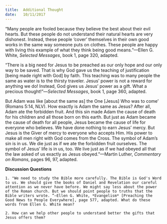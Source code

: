 ```yaml
---
title:  Additional Thought
date:   10/11/2017
---
```


“Many people are fooled because they believe the best about their evil hearts. But these people do not understand their natural hearts are very dishonest. Instead, these people ‘cover’ themselves in their own good works in the same way someone puts on clothes. These people are happy with living this example of what they think being good means.”—Ellen G. White, *Selected Messages*, book 1, page 320, adapted.

“There is a big need for Jesus to be preached as our only hope and our only way to be saved. That is why God gave us the teaching of justification [being made right with God] by faith. This teaching was to many people the same as water is to the thirsty traveler. Jesus’ power is not a reward for anything we do! Instead, God gives us Jesus’ power as a gift. What a precious thought!”—*Selected Messages*, book 1, page 360, adapted.

But Adam was like [about the same as] the One [Jesus] Who was to come’ (Romans 5:14, NLV). How exactly is Adam the same as Jesus? After all, Adam ate the forbidden fruit. And this sin made Adam the cause of death for his children and all those born on this earth. But just as Adam became the cause of death for all people, Jesus became the cause of life for everyone who believes. We have done nothing to earn Jesus’ mercy. But Jesus is the Giver of mercy to everyone who accepts Him. His power to make all men right with God comes from the Cross. The symbol of Adam’s sin is in us. We die just as if we ate the forbidden fruit ourselves. The symbol of Jesus’ life is in us, too. We live just as if we had obeyed all that the law asked of us exactly as Jesus obeyed.”—Martin Luther, *Commentary on Romans*, pages 96, 97, adapted.

**Discussion Questions**

`1. "We need to study the Bible more carefully. The Bible is God's Word to us. We should give the books of Daniel and Revelation our careful attention as we never have before. We might say less about the power of the Roman church. But we should point people to truths that the Bible writers wrote. ”—Ellen G. White, *Evangelism* [Preaching the Good News to People Everywhere], page 577, adapted. What do these words from Ellen G. White mean?`

`2. How can we help other people to understand better the gifts that Jesus offers them?`
